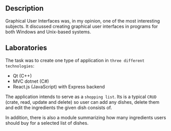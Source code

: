 ## Description

Graphical User Interfaces was, in my opinion, one of the most interesting subjects. It discussed creating graphical user interfaces in programs for both Windows and Unix-based systems. 

## Laboratories

The task was to create one type of application in `three different technologies`: 

- Qt (C++)
- MVC dotnet (C#)
- React.js (JavaScript) with Express backend

The application intends to serve as a `shopping list`. Its is a typical `CRUD` (crate, read, update and delete) so user can add any dishes, delete them and edit the ingredients the given dish consists of. 

In addition, there is also a module summarizing how many ingredients users should buy for a selected list of dishes.
